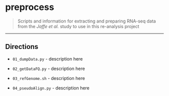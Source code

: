 # preprocess

> Scripts and information for extracting and preparing RNA-seq data from the
> _Jaffe et al._ study to use in this re-analysis project

---

## Directions

* `01_dumpData.py` - description here

* `02_getDataFQ.py` - description here

* `03_refGenome.sh` - description here

* `04_pseudoAlign.py` - description here
